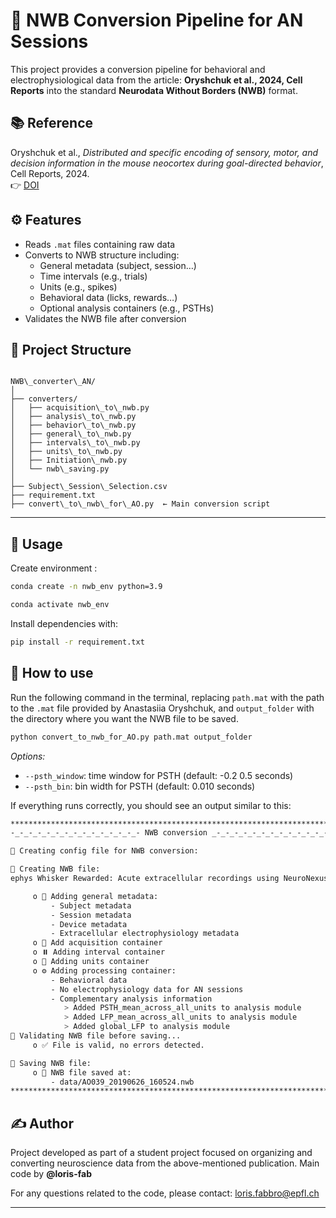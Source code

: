 
# 🧠 NWB Conversion Pipeline for AN Sessions

This project provides a conversion pipeline for behavioral and electrophysiological data from the article: **Oryshchuk et al., 2024, Cell Reports** into the standard **Neurodata Without Borders (NWB)** format.

## 📚 Reference

Oryshchuk et al., *Distributed and specific encoding of sensory, motor, and decision information in the mouse neocortex during goal-directed behavior*, Cell Reports, 2024.  
👉 [DOI](https://doi.org/10.1016/j.celrep.2023.113618)



## ⚙️ Features

- Reads `.mat` files containing raw data  
- Converts to NWB structure including:
  - General metadata (subject, session…)
  - Time intervals (e.g., trials)
  - Units (e.g., spikes)
  - Behavioral data (licks, rewards…)
  - Optional analysis containers (e.g., PSTHs)
- Validates the NWB file after conversion



## 📁 Project Structure

```

NWB\_converter\_AN/
│
├── converters/
│   ├── acquisition\_to\_nwb.py
│   ├── analysis\_to\_nwb.py
│   ├── behavior\_to\_nwb.py
│   ├── general\_to\_nwb.py
│   ├── intervals\_to\_nwb.py
│   ├── units\_to\_nwb.py
│   ├── Initiation\_nwb.py
│   └── nwb\_saving.py
│
├── Subject\_Session\_Selection.csv 
├── requirement.txt
├── convert\_to\_nwb\_for\_AO.py  ← Main conversion script

````

---

## 🚀 Usage

Create environment :
```bash
conda create -n nwb_env python=3.9

conda activate nwb_env
```

Install dependencies with:

```bash
pip install -r requirement.txt
```





## 🧩 How to use
Run the following command in the terminal, replacing `path.mat` with the path to the `.mat` file provided by Anastasiia Oryshchuk, and `output_folder` with the directory where you want the NWB file to be saved.

```bash
python convert_to_nwb_for_AO.py path.mat output_folder
```
*Options:*

* `--psth_window`: time window for PSTH (default: -0.2 0.5 seconds)
* `--psth_bin`: bin width for PSTH (default: 0.010 seconds)


If everything runs correctly, you should see an output similar to this:


```bash
**************************************************************************
-_-_-_-_-_-_-_-_-_-_-_-_-_-_- NWB conversion _-_-_-_-_-_-_-_-_-_-_-_-_-_-_

📃 Creating config file for NWB conversion:

📑 Creating NWB file:
ephys Whisker Rewarded: Acute extracellular recordings using NeuroNexus single-shank 32-channel probes. Bandpass filtered (0.3 Hz – 7.5 kHz), amplified and digitized at 30 kHz (CerePlex M32, Blackrock). Data recorded via CerePlex Direct system.

     o 📌 Adding general metadata:
         - Subject metadata
         - Session metadata
         - Device metadata
         - Extracellular electrophysiology metadata
     o 📶 Add acquisition container
     o ⏸️ Adding interval container  
     o 🧠 Adding units container  
     o ⚙️ Adding processing container:
         - Behavioral data
         - No electrophysiology data for AN sessions
         - Complementary analysis information
            > Added PSTH_mean_across_all_units to analysis module
            > Added LFP_mean_across_all_units to analysis module
            > Added global_LFP to analysis module
🔎 Validating NWB file before saving...
     o ✅ File is valid, no errors detected.

💾 Saving NWB file:
     o 📂 NWB file saved at:
         - data/AO039_20190626_160524.nwb
**************************************************************************
```




## ✍️ Author

Project developed as part of a student project focused on organizing and converting neuroscience data from the above-mentioned publication.
Main code by **@loris-fab**

For any questions related to the code, please contact: loris.fabbro@epfl.ch


---


